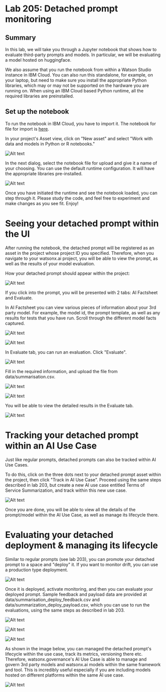 # Lab 205: Detached prompt monitoring

## Summary
In this lab, we will take you through a Jupyter notebook that shows how to evaluate third-party prompts and models. In particular, we will be evaluating a model hosted on huggingface.

We also assume that you run the notebook from within a Watson Studio instance in IBM Cloud. You can also run this standalone, for example, on your laptop, but need to make sure you install the appropriate Python libraries, which may or may not be supported on the hardware you are running on. When using an IBM Cloud based Python runtime, all the required libraries are preinstalled.

## Set up the notebook
To run the notebook in IBM Cloud, you have to import it. The notebook for file for import is [here](./Detached%20Prompt%20Evaluation%20with%20WatsonXGov.ipynb). 

In your project's Asset view, click on "New asset" and select "Work with data and models in Python or R notebooks." 

![Alt text](images/image1.png)

In the next dialog, select the notebook file for upload and give it a name of your choosing. You can use the default runtime configuration. It will have the appropriate libraries pre-installed.

![Alt text](images/image2.png)

Once you have initiated the runtime and see the notebook loaded, you can step through it. Please study the code, and feel free to experiment and make changes as you see fit. Enjoy!

# Seeing your detached prompt within the UI

After running the notebook, the detached prompt will be registered as an asset in the project whose project ID you specified. Therefore, when you navigate to your watsonx.ai project, you will be able to view the prompt, as well as the results of your model evaluation.

How your detached prompt should appear within the project:

![Alt text](images/image4.png)

If you click into the prompt, you will be presented with 2 tabs: AI Factsheet and Evaluate. 

In AI Factsheet you can view various pieces of information about your 3rd party model. For example, the model id, the prompt template, as well as any results for tests that you have run. Scroll through the different model facts captured.

![Alt text](images/image5.png)

![Alt text](images/image6.png)

In Evaluate tab, you can run an evaluation. Click "Evaluate".

![Alt text](images/image14.png)

Fill in the required information, and upload the file from data/summarisation.csv.

![Alt text](images/image15.png)

![Alt text](images/image16.png)

You will be able to view the detailed results in the Evaluate tab.

![Alt text](images/image7.png)

# Tracking your detached prompt within an AI Use Case

Just like regular prompts, detached prompts can also be tracked within AI Use Cases.

To do this, click on the three dots next to your detached prompt asset within the project, then click "Track in AI Use Case". Proceed using the same steps described in lab 203, but create a new AI use case entitled Terms of Service Summarization, and track within this new use case.

![Alt text](images/image8.png)

Once you are done, you will be able to view all the details of the prompt/model within the AI Use Case, as well as manage its lifecycle there.

# Evaluating your detached deployment & managing its lifecycle

Similar to regular prompts (see lab 203), you can promote your detached prompt to a space and "deploy" it. If you want to monitor drift, you can use a production type deployment.

![Alt text](images/image10.png)

Once it is deployed, activate monitoring, and then you can evaluate your deployed prompt. Sample feedback and payload data are provided at data/summarisation_deploy_feedback.csv and data/summarization_deploy_payload.csv, which you can use to run the evaluations, using the same steps as described in lab 203.

![Alt text](images/image12.png)

![Alt text](images/image13.png)

![Alt text](images/image9.png)

As shown in the image below, you can managed the detached prompt's lifecycle within the use case, track its metrics, versioning there etc. Therefore, watsonx.governance's AI Use Case is able to manage and govern 3rd party models and watsonx.ai models within the same framework and tool. This is incredibly useful especially if you are including models hosted on different platforms within the same AI use case.

![Alt text](images/image11.png)
